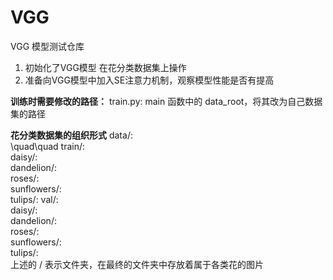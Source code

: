 # VGG
VGG 模型测试仓库
1. 初始化了VGG模型 在花分类数据集上操作
2. 准备向VGG模型中加入SE注意力机制，观察模型性能是否有提高

**训练时需要修改的路径：**
train.py: main 函数中的 data_root，将其改为自己数据集的路径

**花分类数据集的组织形式**
data/:  
\quad\quad train/:  
     daisy/:  
     dandelion/:  
     roses/:  
     sunflowers/:  
     tulips/:
   val/:  
     daisy/:  
     dandelion/:  
     roses/:  
     sunflowers/:  
     tulips/:  
上述的 / 表示文件夹，在最终的文件夹中存放着属于各类花的图片
